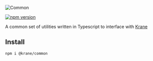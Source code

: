 ![Common](https://res.cloudinary.com/biensupernice/image/upload/v1602471786/Marketing_-_Krane_Common_m2jrvu.png)

[![npm version](https://badge.fury.io/js/%40krane%2Fcommon.svg)](https://badge.fury.io/js/%40krane%2Fcommon)

A common set of utilities written in Typescript to interface with [Krane](https://krane.sh)

## Install

```
npm i @krane/common
```

